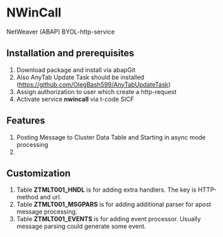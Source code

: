 # NWinCall
NetWeaver (ABAP) BYOL-http-service

## Installation and prerequisites
1. Download package and install via abapGit
2. Also AnyTab Update Task should be installed (https://github.com/OlegBash599/AnyTabUpdateTask)
3. Assign authorization to user which create a http-request
4. Activate service **nwincall** via t-code SICF

## Features
1. Posting Message to Cluster Data Table and Starting in async mode processing
2. 

## Customization
1. Table **ZTMLT001_HNDL** is for adding extra handlers. The key is HTTP-method and url.
2. Table **ZTMLT001_MSGPARS** is for adding additional parser for apost message processing.
3. Table **ZTMLT001_EVENTS** is for adding event processor. Usually message parsing could generate some event.
